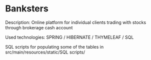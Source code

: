 # Banksters
Description: Online platform for individual clients trading with stocks through brokerage cash account


Used technologies: SPRING / HIBERNATE / THYMELEAF / SQL


SQL scripts for populating some of the tables in src/main/resources/static/SQL scripts/
